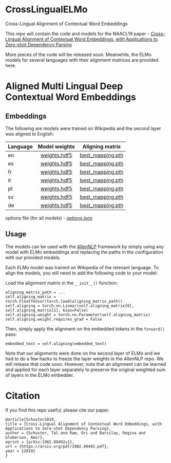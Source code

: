 # CrossLingualELMo
Cross-Lingual Alignment of Contextual Word Embeddings

This repo will contain the code and models for the NAACL19 paper - [Cross-Lingual Alignment of Contextual Word Embeddings,  with Applications to Zero-shot Dependency Parsing](https://arxiv.org/abs/1902.09492)

More pieces of the code will be released soon. Meanwhile, the ELMo models for several languages with their alignment matrices are provided here. 


# Aligned Multi Lingual Deep Contextual Word Embeddings

## Embeddings

The following are models were trained on Wikipedia and the second layer was aligned to English:

| Language        | Model weights | Aligning matrix  |
| ------------- |:-------------:| :-----:|
| en     | [weights.hdf5](https://www.dropbox.com/s/1h62kc1qdcuyy2u/en_weights.hdf5?dl=0) | [best_mapping.pth](https://www.dropbox.com/s/nufj4pxxgv5838r/en_best_mapping.pth?dl=0) |
| es     | [weights.hdf5](https://www.dropbox.com/s/ygfjm7zmufl5gu2/es_weights.hdf5?dl=0) | [best_mapping.pth](https://www.dropbox.com/s/6kqot8ssy66d5u0/es_best_mapping.pth?dl=0) |
| fr     | [weights.hdf5](https://www.dropbox.com/s/mm64goxb8wbawhj/fr_weights.hdf5?dl=0) | [best_mapping.pth](https://www.dropbox.com/s/0zdlanjhajlgflm/fr_best_mapping.pth?dl=0) |
| it     | [weights.hdf5](https://www.dropbox.com/s/owfou7coi04dyxf/it_weights.hdf5?dl=0) | [best_mapping.pth](https://www.dropbox.com/s/gg985snnhajhm5i/it_best_mapping.pth?dl=0) |
| pt     | [weights.hdf5](https://www.dropbox.com/s/ul82jsal1khfw5b/pt_weights.hdf5?dl=0) | [best_mapping.pth](https://www.dropbox.com/s/skdfz6zfud24iup/pt_best_mapping.pth?dl=0) |
| sv     | [weights.hdf5](https://www.dropbox.com/s/boptz21zrs4h3nw/sv_weights.hdf5?dl=0) | [best_mapping.pth](https://www.dropbox.com/s/o7v64hciyifvs8k/sv_best_mapping.pth?dl=0) |
| de    | [weights.hdf5](https://www.dropbox.com/s/2kbjnvb12htgqk8/de_weights.hdf5?dl=0) | [best_mapping.pth](https://www.dropbox.com/s/u9cg19o81lpm0h0/de_best_mapping.pth?dl=0) |


options file (for all models) - [options.json](https://www.dropbox.com/s/ypjuzlf7kj957g3/options262.json?dl=0)

## Usage

The models can be used with the [AllenNLP](https://allennlp.org) framework by simply using any model with ELMo embeddings and replacing the paths in the configuration with our provided models.

Each ELMo model was trained on Wikipedia of the relevant language. To align the models, you will need to add the following code to your model:

Load the alignment matrix in the `__init__()` function:

```
aligning_matrix_path = ...
self.aligning_matrix = torch.FloatTensor(torch.load(aligning_matrix_path))
self.aligning = torch.nn.Linear(self.aligning_matrix[0], self.aligning_matrix[1], bias=False)
self.aligning.weight = torch.nn.Parameter(self.aligning_matrix)
self.aligning.weight.requires_grad = False
```

Then, simply apply the alignment on the embedded tokens in the `forward()` pass:
```
embedded_text = self.aligning(embedded_text)
```

Note that our alignments were done on the second layer of ELMo and we had to do a few hacks to freeze the layer weights in the AllenNLP repo. We will release that code soon. However, note that an alignment can be learned and applied for each layer separately to preserve the original weighted sum of layers in the ELMo embedder.



# Citation

If you find this repo useful, please cite our paper.

```
@article{Schuster2019,
title = {Cross-Lingual Alignment of Contextual Word Embeddings, with Applications to Zero-shot Dependency Parsing},
author = {Schuster, Tal and Ram, Ori and Barzilay, Regina and Globerson, Amir},
eprint = {arXiv:1902.09492v1},
url = {https://arxiv.org/pdf/1902.09492.pdf},
year = {2019}
}
```
